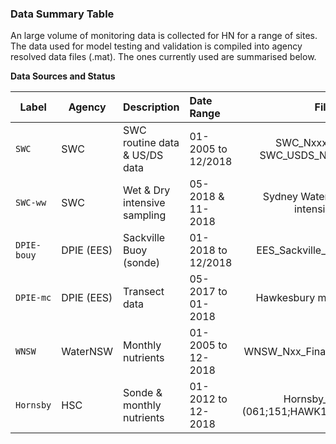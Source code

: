 ### Data Summary Table
An large volume of monitoring data is collected for HN for a range of sites. The data used for model testing and validation is compiled into agency resolved data files (.mat). The ones currently used are summarised below.


**Data Sources and Status**



| Label | Agency | Description        |  Date Range | Files  |
| ----- | --------| ----------------------- |:-------------|:--------------------------:|
| `SWC` | SWC | SWC routine data & US/DS data | 01-2005 to 12/2018 | SWC_Nxxx_Final.csv; SWC_USDS_Nxxx_Final.csv;  |
| `SWC-ww` | SWC | Wet & Dry intensive sampling |05-2018 & 11-2018 | Sydney Water wet weather intensive.xlsx |
| `DPIE-bouy` | DPIE (EES) | Sackville Buoy (sonde) | 01-2018 to 12/2018 | EES_Sackville_Buoy_Final.csv |
| `DPIE-mc` | DPIE (EES)  | Transect data | 05-2017 to 01-2018 | Hawkesbury main channel.xls |
| `WNSW` | WaterNSW | Monthly nutrients | 01-2005 to 12-2018 | WNSW_Nxx_Final.csv (N64;N641) |
| `Hornsby` | HSC | Sonde & monthly nutrients | 01-2012 to 12-2018 | Hornsby_xxxx.csv (061;151;HAWK1;HAWK2;HAWK3)|
